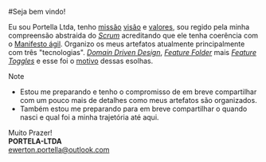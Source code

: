 #Seja bem vindo!

Eu sou Portella Ltda, tenho [missão](docs/missao/readme.md) [visão](docs/visao/readme.md) e [valores](docs/valor/readme.md), sou regido pela minha compreensão abstraida do [*Scrum*](docs/scrum/readme.md) acreditando que ele tenha coerência com o [Manifesto ágil](https://agilemanifesto.org/iso/ptbr/manifesto.html). Organizo os meus artefatos atualmente principalmente com três "tecnologias". [*Domain Driven Design*](docs/domain-driven-design/README.md), [*Feature Folder*](docs/feature-folder/README.md) mais [*Feature Toggles*](docs/feature-toggles/README.md) e esse foi o [motivo]() dessas esolhas.

>[!NOTE]
>
>- Estou me preparando e tenho o compromisso de em breve compartilhar com um pouco mais de detalhes como meus artefatos são organizados.
>- Também estou me preparando para em breve compartilhar o quando nasci e qual foi a minha trajetória até aqui.

Muito Prazer!\
**PORTELA-LTDA**\
ewerton.portella@outlook.com
